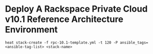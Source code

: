 # Deploy A Rackspace Private Cloud v10.1 Reference Architecture Environment

`heat stack-create -f rpc-10.1-template.yml -t 120 -P ansible_tags=<ansible-tag-list> <stack-name>`
